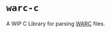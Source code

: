 # `warc-c`

A WIP C Library for parsing [WARC] files.

[WARC]: https://iipc.github.io/warc-specifications/specifications/warc-format/warc-1.1/
